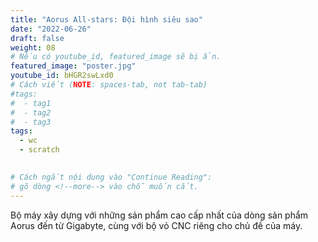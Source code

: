 ```yaml
---
title: "Aorus All-stars: Đội hình siêu sao"
date: "2022-06-26"
draft: false
weight: 08
# Nếu có youtube_id, featured_image sẽ bị ẩn.
featured_image: "poster.jpg"
youtube_id: bHGR2swLxd0
# Cách viết (NOTE: spaces-tab, not tab-tab)
#tags:
#  - tag1
#  - tag2
#  - tag3
tags:
  - wc
  - scratch
 

# Cách ngắt nội dung vào "Continue Reading":
# gõ dòng <!--more--> vào chỗ muốn cắt.
---
```


Bộ máy xây dựng với những sản phẩm cao cấp nhất của dòng sản phẩm Aorus đến từ Gigabyte, cùng với bộ vỏ CNC riêng cho chủ đề của máy.